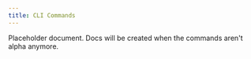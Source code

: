 ```yaml
---
title: CLI Commands
---
```


Placeholder document. 
Docs will be created when the commands aren't alpha anymore.